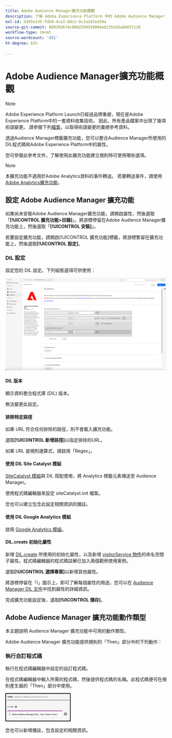 ```yaml
---
title: Adobe Audience Manager擴充功能概觀
description: 了解 Adobe Experience Platform 中的 Adobe Audience Manager 標記擴充功能。
exl-id: d345e145-fdb9-4ca3-88c2-9c2a247ea59a
source-git-commit: 88939d674c0002590939004e0235d3da8b072118
workflow-type: tm+mt
source-wordcount: '451'
ht-degree: 62%

---
```


# Adobe Audience Manager擴充功能概觀

>[!NOTE]
>
>Adobe Experience Platform Launch已經過品牌重塑，現在是Adobe Experience Platform中的一套資料收集技術。 因此，所有產品檔案中出現了幾項術語變更。 請參閱下列[檔案](../../../term-updates.md)，以取得術語變更的彙總參考資料。

透過Audience Manager標籤擴充功能，您可以整合Audience Manager所使用的DIL程式碼和Adobe Experience Platform中的屬性。

您可參閱此參考文件，了解使用此擴充功能建立規則時可使用哪些選項。

>[!NOTE]
>
>本擴充功能不適用於Adobe Analytics資料的事件轉送。 若要轉送事件，請使用[Adobe Analytics擴充功能](../analytics/overview.md)。

## 設定 Adobe Audience Manager 擴充功能

如果尚未安裝Adobe Audience Manager擴充功能，請開啟屬性，然後選取「**[!UICONTROL 擴充功能>目錄]**」，將游標停留在Adobe Audience Manager擴充功能上，然後選取「**[!UICONTROL 安裝]**」。

若要設定擴充功能，請開啟[!UICONTROL 擴充功能]標籤，將游標暫留在擴充功能上，然後選取&#x200B;**[!UICONTROL 設定]**。

### DIL 設定

設定您的 DIL 設定。下列組態選項可供使用：

![](../../../images/ext-aam-config.png)

#### DIL 版本

顯示資料整合程式庫 (DIL) 版本。

無法變更此設定。

#### 排除特定路徑

如果 URL 符合任何排除的路徑，則不會載入擴充功能。

選取&#x200B;**[!UICONTROL 新增路徑]**&#x200B;以指定排除的URL。

如果 URL 是規則運算式，請啟用「Regex」。

#### 使用 DIL Site Catalyst 模組

[SiteCatalyst 模組](https://experiencecloud.adobe.com/resources/help/en_US/aam/r_dil_sc_init.html)與 DIL 搭配使用，將 Analytics 標籤元素傳送至 Audience Manager。

使用程式碼編輯器來設定 siteCatalyst.init 檔案。

您也可以建立包含此設定相關資訊的備註。

#### 使用 DIL Google Analytics 模組

啟用 [Google Analytics 模組](https://experiencecloud.adobe.com/resources/help/en_US/aam/dil-google-universal-analytics.html)。

#### DIL.create 初始化屬性

新增 [DIL.create](https://experiencecloud.adobe.com/resources/help/en_US/aam/r_dil_create.html) 所使用的初始化屬性，以及新增 [visitorService 物件](https://experiencecloud.adobe.com/resources/help/en_US/aam/r_dil_visitor_service.html)的命名空間子屬性。程式碼編輯器的程式碼註解已加入兩個範例使用案例。

選取&#x200B;**[!UICONTROL 選擇專案]**&#x200B;以新增其他屬性。

將游標停留在「i」圖示上，即可了解每個屬性的用途。您可以在 [Audience Manager DIL 文件](https://experiencecloud.adobe.com/resources/help/en_US/aam/r_dil_create.html)中找到屬性的詳細資訊。

完成擴充功能設定後，選取&#x200B;**[!UICONTROL 儲存]**。

## Adobe Audience Manager 擴充功能動作類型

本主題說明 Audience Manager 擴充功能中可用的動作類型。

Adobe Audience Manager 擴充功能提供規則的「Then」部分中的下列動作：

### 執行自訂程式碼

執行在程式碼編輯器中設定的自訂程式碼。

在程式碼編輯器中輸入所需的程式碼，然後提供程式碼的名稱。此程式碼便可在規則產生器的「Then」部分中使用。

![](../../../images/ext-aam-then.png)

您也可以新增備註，包含設定的相關資訊。

